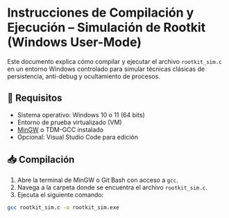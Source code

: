 # Instrucciones de Compilación y Ejecución – Simulación de Rootkit (Windows User-Mode)

Este documento explica cómo compilar y ejecutar el archivo `rootkit_sim.c` en un entorno Windows controlado para simular técnicas clásicas de persistencia, anti-debug y ocultamiento de procesos.

## 🔧 Requisitos

- Sistema operativo: Windows 10 o 11 (64 bits)
- Entorno de prueba virtualizado (VM)
- [MinGW](https://osdn.net/projects/mingw/releases/) o TDM-GCC instalado
- Opcional: Visual Studio Code para edición

## 📥 Compilación

1. Abre la terminal de MinGW o Git Bash con acceso a `gcc`.
2. Navega a la carpeta donde se encuentra el archivo `rootkit_sim.c`.
3. Ejecuta el siguiente comando:

```bash
gcc rootkit_sim.c -o rootkit_sim.exe
